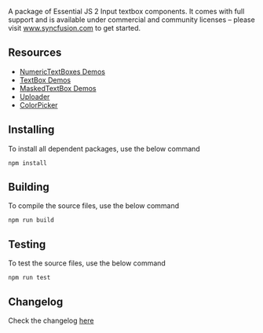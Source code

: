A package of Essential JS 2 Input textbox components. It comes with full support and is available under commercial and community licenses – please visit www.syncfusion.com to get started.

## Resources
* [NumericTextBoxes Demos](http://ej2.syncfusion.com/demos/#/numerictextbox/default.html)
* [TextBox Demos](http://ej2.syncfusion.com/demos/#/textboxes/default.html)
* [MaskedTextBox Demos](http://ej2.syncfusion.com/demos/#/maskedtextbox/default.html)
* [Uploader](http://ej2.syncfusion.com/demos/#/uploader/default.html)
* [ColorPicker](http://ej2.syncfusion.com/demos/#/colorpicker/default.html)

## Installing

To install all dependent packages, use the below command

```
npm install
```

## Building

To compile the source files, use the below command

```
npm run build
```

## Testing

To test the source files, use the below command

```
npm run test
```
## Changelog

Check the changelog [here](https://github.com/syncfusion/ej2-inputs/blob/master/CHANGELOG.md)